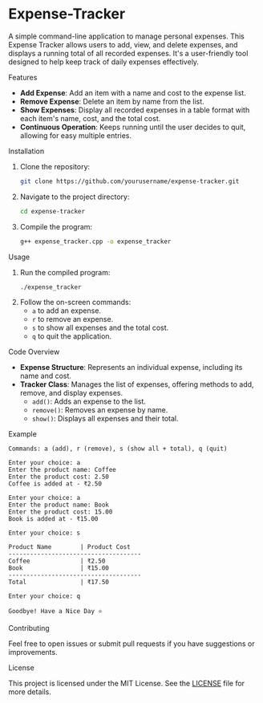 # Expense-Tracker

A simple command-line application to manage personal expenses. This Expense Tracker allows users to add, view, and delete expenses, and displays a running total of all recorded expenses. It's a user-friendly tool designed to help keep track of daily expenses effectively.

Features

- **Add Expense**: Add an item with a name and cost to the expense list.
- **Remove Expense**: Delete an item by name from the list.
- **Show Expenses**: Display all recorded expenses in a table format with each item's name, cost, and the total cost.
- **Continuous Operation**: Keeps running until the user decides to quit, allowing for easy multiple entries.

Installation

1. Clone the repository:
    ```bash
    git clone https://github.com/yourusername/expense-tracker.git
    ```
2. Navigate to the project directory:
    ```bash
    cd expense-tracker
    ```
3. Compile the program:
    ```bash
    g++ expense_tracker.cpp -o expense_tracker
    ```
Usage

1. Run the compiled program:
    ```bash
    ./expense_tracker
    ```
2. Follow the on-screen commands:
   - `a` to add an expense.
   - `r` to remove an expense.
   - `s` to show all expenses and the total cost.
   - `q` to quit the application.

Code Overview

- **Expense Structure**: Represents an individual expense, including its name and cost.
- **Tracker Class**: Manages the list of expenses, offering methods to add, remove, and display expenses.
  - `add()`: Adds an expense to the list.
  - `remove()`: Removes an expense by name.
  - `show()`: Displays all expenses and their total.

Example

```plaintext
Commands: a (add), r (remove), s (show all + total), q (quit)

Enter your choice: a
Enter the product name: Coffee
Enter the product cost: 2.50
Coffee is added at - ₹2.50

Enter your choice: a
Enter the product name: Book
Enter the product cost: 15.00
Book is added at - ₹15.00

Enter your choice: s

Product Name        | Product Cost   
-------------------------------------
Coffee              | ₹2.50           
Book                | ₹15.00          
-------------------------------------
Total               | ₹17.50          

Enter your choice: q

Goodbye! Have a Nice Day ⭐
```

Contributing

Feel free to open issues or submit pull requests if you have suggestions or improvements.

License

This project is licensed under the MIT License. See the [LICENSE](LICENSE) file for more details.
